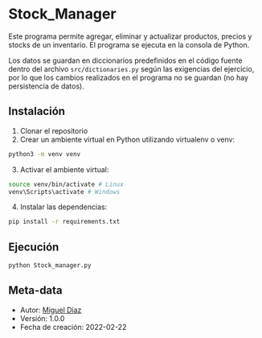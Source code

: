# Stock_Manager

Este programa permite agregar, eliminar y actualizar productos, precios y stocks de un inventario. El programa se ejecuta en la consola de Python.

Los datos se guardan en diccionarios predefinidos en el código fuente dentro del archivo `src/dictionaries.py` según las exigencias del ejercicio, por lo que los cambios realizados en el programa no se guardan (no hay persistencia de datos).

## Instalación

1. Clonar el repositorio
2. Crear un ambiente virtual en Python utilizando virtualenv o venv:

```bash
python3 -m venv venv
```

3. Activar el ambiente virtual:

```bash
source venv/bin/activate # Linux
venv\Scripts\activate # Windows
```

4. Instalar las dependencias:

```bash
pip install -r requirements.txt
```

## Ejecución

```bash
python Stock_manager.py
```

## Meta-data

- Autor: [Miguel Díaz](https://github.com/MDCIrony)
- Versión: 1.0.0
- Fecha de creación: 2022-02-22
